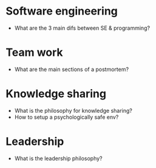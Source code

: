 # Software engineering
- What are the 3 main difs between SE & programming?

# Team work
- What are the main sections of a postmortem?

# Knowledge sharing
- What is the philosophy for knowledge sharing?
- How to setup a psychologically safe env?

# Leadership
- What is the leadership philosophy?
